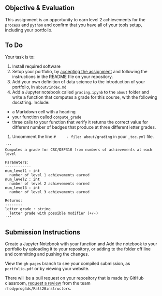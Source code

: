 
## Objective & Evaluation

This assignment is an opportunity to earn level 2 achievements for the `process` and `python` and confirm that you have all of your tools setup, including your portfolio.

## To Do

Your task is to:
1. Install required software
1. Setup your portfolio, by [accepting the assignment](https://classroom.github.com/a/m-WYYP0Q) and following the instructions in the README file on your repository.
1. Add your own definition of data science to the introduction of your portfolio, in `about/index.md`
1. Add a Jupyter notebook called `grading.ipynb` to the `about` folder and write a function that computes a grade for this course, with the following docstring. Include:
-  a Markdown cell with a heading
- your function called `compute_grade`
- three calls to your function that verify it returns the correct value for different number of badges that produce at three different letter grades.
1. Uncomment the line `#     - file: about/grading` in your `_toc.yml` file. 

```
'''
Computes a grade for CSC/DSP310 from numbers of achievements at each level

Parameters:
------------
num_level1 : int
  number of level 1 achievements earned
num_level2 : int
  number of level 2 achievements earned
num_level3 : int
  number of level 3 achievements earned

Returns:
--------
letter_grade : string
  letter grade with possible modifier (+/-)
'''
```


## Submission Instructions

Create a Jupyter Notebook with your function and
Add the notebook to your portfolio by uploading it to your repository, or adding to the folder off line and committing and pushing the changes.

View the `gh-pages` branch to see your compiled submission, as `portfolio.pdf` or by viewing your website.

There will be a pull request on your repository that is made by GitHub classroom, [request a review](https://docs.github.com/en/github/collaborating-with-issues-and-pull-requests/requesting-a-pull-request-review) from the team `rhodyprog4ds/Fall20instructors`.
